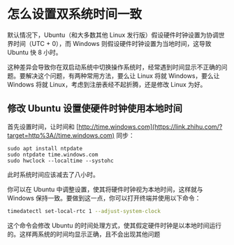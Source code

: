 # 怎么设置双系统时间一致

默认情况下，Ubuntu（和大多数其他 Linux 发行版）假设硬件时钟设置为协调世界时间（UTC + 0），而 Windows 则假设硬件时钟设置为当地时间，这导致 Ubuntu 快 8 小时。

这种差异会导致你在双启动系统中切换操作系统时，经常遇到时间显示不正确的问题。要解决这个问题，有两种常用方法，要么让 Linux 将就 Windows，要么让 Windows 将就 Linux，考虑到注册表经不起折腾，还是修改 Linux 为好。

## 修改 Ubuntu 设置使硬件时钟使用本地时间

首先设置时间，让时间和 [http://time.windows.com](https://link.zhihu.com/?target=http%3A//time.windows.com) 同步：

```text
sudo apt install ntpdate
sudo ntpdate time.windows.com
sudo hwclock --localtime --systohc
```

此时系统时间应该减去了八小时。

你可以在 Ubuntu 中调整设置，使其将硬件时钟视为本地时间，这样就与 Windows 保持一致。要做到这一点，你可以打开终端并使用以下命令：

```bash
timedatectl set-local-rtc 1 --adjust-system-clock
```

这个命令会修改 Ubuntu 的时间处理方式，使其假定硬件时钟是以本地时间运行的。这样两系统的时间均显示正确，且不会出现其他问题